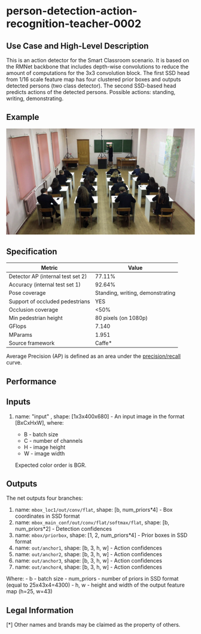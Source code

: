 # person-detection-action-recognition-teacher-0002

## Use Case and High-Level Description

This is an action detector for the Smart Classroom scenario. It is based on the RMNet backbone that includes depth-wise convolutions to reduce the amount of computations for the 3x3 convolution block. The first SSD head from 1/16 scale feature map has four clustered prior boxes and outputs detected persons (two class detector). The second SSD-based head predicts actions of the detected persons. Possible actions: standing, writing, demonstrating.

## Example

![](./person-detection-action-recognition-teacher-0002.png)

## Specification

| Metric                            | Value                            |
|-----------------------------------|----------------------------------|
| Detector AP (internal test set 2) | 77.11%                           |
| Accuracy (internal test set 1)    | 92.64%                           |
| Pose coverage                     | Standing, writing, demonstrating |
| Support of occluded pedestrians   | YES                              |
| Occlusion coverage                | <50%                             |
| Min pedestrian height             | 80 pixels (on 1080p)             |
| GFlops                            | 7.140                            |
| MParams                           | 1.951                            |
| Source framework                  | Caffe*                           |

Average Precision (AP) is defined as an area under the [precision/recall](https://en.wikipedia.org/wiki/Precision_and_recall)
curve.

## Performance

## Inputs

1. name: "input" , shape: [1x3x400x680] - An input image in the format [BxCxHxW],
   where:
    - B - batch size
    - C - number of channels
    - H - image height
    - W - image width

   Expected color order is BGR.

## Outputs

The net outputs four branches:

1. name: `mbox_loc1/out/conv/flat`, shape: [b, num_priors*4] - Box coordinates in SSD format
2. name: `mbox_main_conf/out/conv/flat/softmax/flat`, shape: [b, num_priors*2] - Detection confidences
3. name: `mbox/priorbox`, shape: [1, 2, num_priors*4] - Prior boxes in SSD format
4. name: `out/anchor1`, shape: [b, 3, h, w] - Action confidences
5. name: `out/anchor2`, shape: [b, 3, h, w] - Action confidences
6. name: `out/anchor3`, shape: [b, 3, h, w] - Action confidences
7. name: `out/anchor4`, shape: [b, 3, h, w] - Action confidences

Where:
    - b - batch size
    - num_priors -  number of priors in SSD format (equal to 25x43x4=4300)
    - h, w - height and width of the output feature map (h=25, w=43)

## Legal Information
[*] Other names and brands may be claimed as the property of others.
